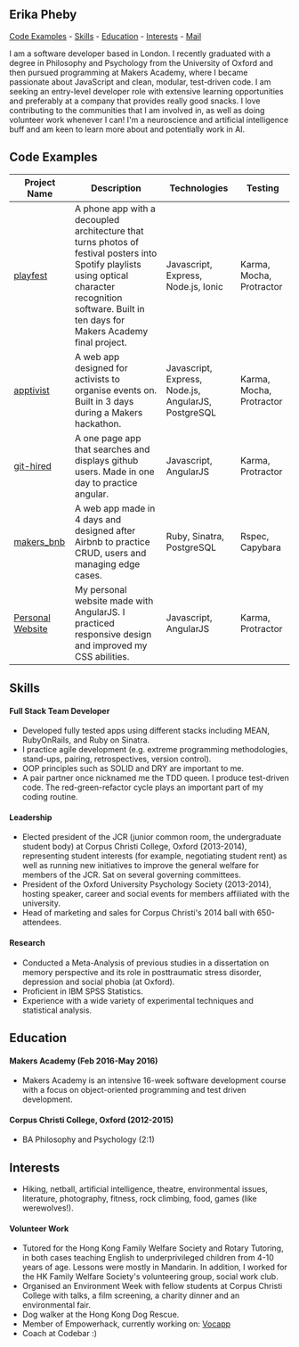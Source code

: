 ## Erika Pheby
[Code Examples](#codeexamples) - [Skills](#skills) - [Education](#education) - [Interests](#interests) - [Mail](mailto:erikapheby@gmail.com)

I am a software developer based in London. I recently graduated with a degree in Philosophy and Psychology from the University of Oxford and then pursued programming at Makers Academy, where I became passionate about JavaScript and clean, modular, test-driven code. I am seeking an entry-level developer role with extensive learning opportunities and preferably at a company that provides really good snacks. I love contributing to the communities that I am involved in, as well as doing volunteer work whenever I can! I'm a neuroscience and artificial intelligence buff and am keen to learn more about and potentially work in AI.

## <a name=“codeexamples”>Code</a> Examples
Project Name | Description | Technologies | Testing
--- | --- | --- | ---
[playfest](https://github.com/eripheebs/playfest) | A phone app with a decoupled architecture that turns photos of festival posters into Spotify playlists using optical character recognition software. Built in ten days for Makers Academy final project. | Javascript, Express, Node.js, Ionic  | Karma, Mocha, Protractor
[apptivist](https://github.com/eripheebs/apptivist) | A web app designed for activists to organise events on. Built in 3 days during a Makers hackathon. | Javascript, Express, Node.js, AngularJS, PostgreSQL  | Karma, Mocha, Protractor
[git-hired](https://github.com/eripheebs/git-hired) | A one page app that searches and displays github users. Made in one day to practice angular. | Javascript, AngularJS | Karma, Protractor
[makers_bnb](https://github.com/eripheebs/makers_bnb) | A web app made in 4 days and designed after Airbnb to practice CRUD, users and managing edge cases. | Ruby, Sinatra, PostgreSQL | Rspec, Capybara 
[Personal Website](https://github.com/eripheebs/eripheebs.github.io) | My personal website made with AngularJS. I practiced responsive design and improved my CSS abilities. | Javascript, AngularJS | Karma, Protractor

## <a name=“skills”>Skills</a>

#### Full Stack Team Developer
- Developed fully tested apps using different stacks including MEAN, RubyOnRails, and Ruby on Sinatra.
- I practice agile development (e.g. extreme programming methodologies, stand-ups, pairing, retrospectives, version control).
- OOP principles such as SOLID and DRY are important to me.
- A pair partner once nicknamed me the TDD queen. I produce test-driven code. The red-green-refactor cycle plays an important part of my coding routine.

#### Leadership
- Elected president of the JCR (junior common room, the undergraduate student body) at Corpus Christi College, Oxford (2013-2014), representing student interests (for example, negotiating student rent) as well as running new initiatives to improve the general welfare for members of the JCR. Sat on several governing committees.
- President of the Oxford University Psychology Society (2013-2014), hosting speaker, career and social events for members affiliated with the university.
- Head of marketing and sales for Corpus Christi's 2014 ball with 650-attendees.

#### Research
- Conducted a Meta-Analysis of previous studies in a dissertation on memory perspective and its role in posttraumatic stress disorder, depression and social phobia (at Oxford).</li>
- Proficient in IBM SPSS Statistics.</li>
- Experience with a wide variety of experimental techniques and statistical analysis.</li>

## <a name=“education”>Education</a>

#### Makers Academy (Feb 2016-May 2016)
- Makers Academy is an intensive 16-week software development course with a focus on object-oriented programming and test driven development.

#### Corpus Christi College, Oxford (2012-2015)
- BA Philosophy and Psychology (2:1)

## <a name=“interests”>Interests</a>
- Hiking, netball, artificial intelligence, theatre, environmental issues, literature, photography, fitness, rock climbing, food, games (like werewolves!).

#### Volunteer Work
- Tutored for the Hong Kong Family Welfare Society and Rotary Tutoring, in both cases teaching English to underprivileged children from 4-10 years of age. Lessons were mostly in Mandarin. In addition, I worked for the HK Family Welfare Society's volunteering group, social work club. 
- Organised an Environment Week with fellow students at Corpus Christi College with talks, a film screening, a charity dinner and an environmental fair.
- Dog walker at the Hong Kong Dog Rescue.
- Member of Empowerhack, currently working on: [Vocapp](https://github.com/empowerhack/vocapp)
- Coach at Codebar :)
